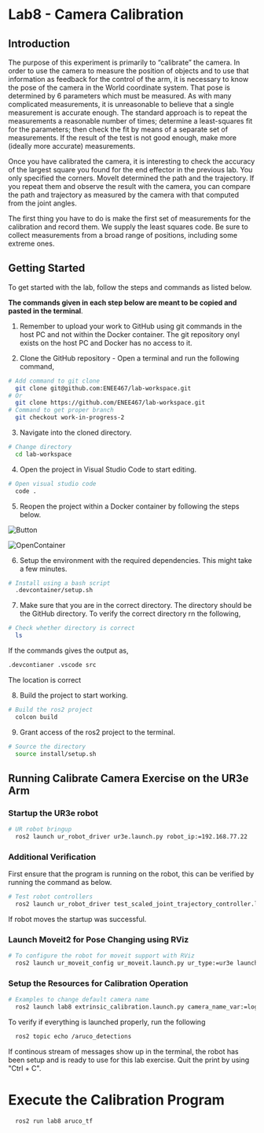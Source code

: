 # Lab8 - Camera Calibration
## Introduction

The purpose of this experiment is primarily to “calibrate” the camera. In order to use the camera to measure the position of objects and to use that information as feedback for the control of the arm, it is necessary to know the pose of the camera in the World coordinate system. That pose is determined by 6 parameters which must be measured. As with many complicated measurements, it is unreasonable to believe that a single measurement is accurate enough. The standard approach is to repeat the measurements a reasonable number of times; determine a least-squares fit for the parameters; then check the fit by means of a separate set of measurements. If the result of the test is not good enough, make more (ideally more accurate) measurements.

Once you have calibrated the camera, it is interesting to check the accuracy of the largest square you found for the end effector in the previous lab. You only specified the corners. MoveIt determined the path and the trajectory. If you repeat them and observe the result with the camera, you can compare the path and trajectory as measured by the camera with that computed from the joint angles.

The first thing you have to do is make the first set of measurements for the calibration and record them. We supply the least squares code. Be sure to collect measurements from a broad range of positions, including some extreme ones.

## Getting Started
To get started with the lab, follow the steps and commands as listed below.

**The commands given in each step below are meant to be copied and pasted in the terminal**.

1. Remember to upload your work to GitHub using git commands in the host PC and not within the Docker container. The git repository onyl exists on the host PC and Docker has no access to it.

2. Clone the GitHub repository - Open a terminal and run the following command,
```bash
# Add command to git clone
  git clone git@github.com:ENEE467/lab-workspace.git
# Or
  git clone https://github.com/ENEE467/lab-workspace.git
# Command to get proper branch
  git checkout work-in-progress-2
```

3. Navigate into the cloned directory.
```bash
# Change directory
  cd lab-workspace
```

4. Open the project in Visual Studio Code to start editing.
```bash
# Open visual studio code
  code .
```

5. Reopen the project within a Docker container by following the steps below.

![Button](https://github.com/user-attachments/assets/8b97031b-76cd-4e50-bfe9-cd43516a48bd)

![OpenContainer](https://github.com/user-attachments/assets/37036b3f-f063-4390-9b5b-98f3610e96e4)


6. Setup the environment with the required dependencies. This might take a few minutes.
```bash
# Install using a bash script
  .devcontainer/setup.sh
```

7. Make sure that you are in the correct directory. The directory should be the GitHub directory. To verify the correct directory rn the following,
```bash 
# Check whether directory is correct
  ls
```
If the commands gives the output as,
```bash
.devcontianer .vscode src
```
The location is correct

8. Build the project to start working. 
```bash
# Build the ros2 project
  colcon build
```

9. Grant access of the ros2 project to the terminal.
```bash
# Source the directory
  source install/setup.sh
```


## Running Calibrate Camera Exercise on the UR3e Arm
### Startup the UR3e robot
```bash
# UR robot bringup
  ros2 launch ur_robot_driver ur3e.launch.py robot_ip:=192.168.77.22
```

### Additional Verification
First ensure that the program is running on the robot, this can be verified by running the command as below.
```bash
# Test robot controllers
  ros2 launch ur_robot_driver test_scaled_joint_trajectory_controller.launch.py
```
If robot moves the startup was successful.

### Launch Moveit2 for Pose Changing using RViz
```bash
# To configure the robot for moveit support with RViz
  ros2 launch ur_moveit_config ur_moveit.launch.py ur_type:=ur3e launch_rviz:=true
```

### Setup the Resources for Calibration Operation
```bash
# Examples to change default camera name
  ros2 launch lab8 extrinsic_calibration.launch.py camera_name_var:=logitech_webcam_640x480
```

To verify if everything is launched properly, run the following
```bash
  ros2 topic echo /aruco_detections
```
If continous stream of messages show up in the terminal, the robot has been setup and is ready to use for this lab exercise.
Quit the print by using "Ctrl + C".


# Execute the Calibration Program
```bash
  ros2 run lab8 aruco_tf
```

